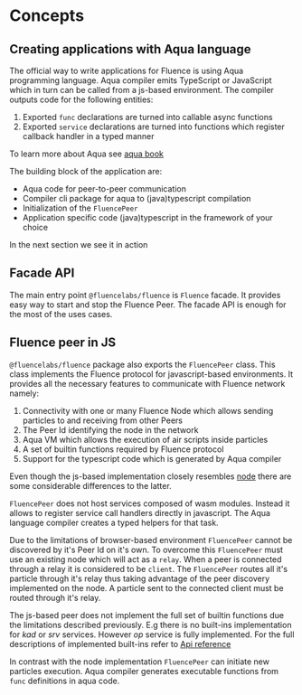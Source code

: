 # Concepts

## Creating applications with Aqua language

The official way to write applications for Fluence is using Aqua programming language. Aqua compiler emits TypeScript or JavaScript which in turn can be called from a js-based environment. The compiler outputs code for the following entities:

1. Exported `func` declarations are turned into callable async functions
2. Exported `service` declarations are turned into functions which register callback handler in a typed manner

To learn more about Aqua see [aqua book](https://doc.fluence.dev/aqua-book/)

The building block of the application are:

* Aqua code for peer-to-peer communication
* Compiler cli package for aqua to \(java\)typescript compilation
* Initialization of the `FluencePeer`
* Application specific code \(java\)typescript in the framework of your choice

In the next section we see it in action

## Facade API

The main entry point `@fluencelabs/fluence` is `Fluence` facade. It provides easy way to start and stop the Fluence Peer. The facade API is enough for the most of the uses cases.

## Fluence peer in JS

`@fluencelabs/fluence` package also exports the `FluencePeer` class. This class implements the Fluence protocol for javascript-based environments. It provides all the necessary features to communicate with Fluence network namely:

1. Connectivity with one or many Fluence Node which allows sending particles to and receiving from other Peers
2. The Peer Id identifying the node in the network
3. Aqua VM which allows the execution of air scripts inside particles
4. A set of builtin functions required by Fluence protocol
5. Support for the typescript code which is generated by Aqua compiler

Even though the js-based implementation closely resembles [node](https://github.com/fluencelabs/gitbook-docs/fluence-js/node.md) there are some considerable differences to the latter.

`FluencePeer` does not host services composed of wasm modules. Instead it allows to register service call handlers directly in javascript. The Aqua language compiler creates a typed helpers for that task.

Due to the limitations of browser-based environment `FluencePeer` cannot be discovered by it's Peer Id on it's own. To overcome this `FluencePeer` must use an existing node which will act as a `relay`. When a peer is connected through a relay it is considered to be `client`. The `FluencePeer` routes all it's particle through it's relay thus taking advantage of the peer discovery implemented on the node. A particle sent to the connected client must be routed through it's relay.

The js-based peer does not implement the full set of builtin functions due the limitations described previously. E.g there is no built-ins implementation for _kad_ or _srv_ services. However _op_ service is fully implemented. For the full descriptions of implemented built-ins refer to [Api reference](https://github.com/fluencelabs/gitbook-docs/fluence-js/fluence-js/6_reference/modules.md)

In contrast with the node implementation `FluencePeer` can initiate new particles execution. Aqua compiler generates executable functions from `func` definitions in aqua code.

